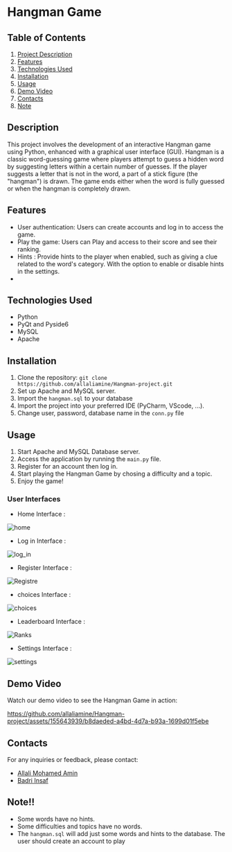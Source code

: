 # Hangman Game

## Table of Contents

1. [Project Description](#description)
2. [Features](#features)
3. [Technologies Used](#technologies-used)
4. [Installation](#installation)
5. [Usage](#usage)
6. [Demo Video](#demo-video)
7. [Contacts](#contacts)
8. [Note](#note)


## Description

This project involves the development of an interactive Hangman game using Python, enhanced with a graphical user interface (GUI). Hangman is a classic word-guessing game where players attempt to guess a hidden word by suggesting letters within a certain number of guesses. If the player suggests a letter that is not in the word, a part of a stick figure (the "hangman") is drawn. The game ends either when the word is fully guessed or when the hangman is completely drawn.

## Features

- User authentication: Users can create accounts and log in to access the game.
- Play the game: Users can Play and access to their score and see their ranking.
- Hints : Provide hints to the player when enabled, such as giving a clue related to the word's category. With the option to enable or disable hints in the settings.
- 
## Technologies Used

- Python
- PyQt and Pyside6
- MySQL
- Apache

## Installation

1. Clone the repository: `git clone https://github.com/allaliamine/Hangman-project.git`
2. Set up Apache and MySQL server.
3. Import the `hangman.sql` to your database
4. Import the project into your preferred IDE (PyCharm, VScode, ...).
5. Change user, password, database name in the `conn.py` file


## Usage

1. Start Apache and MySQL Database server.
2. Access the application by running the `main.py` file.
3. Register for an account then log in.
4. Start playing the Hangman Game by chosing a difficulty and a topic.
5. Enjoy the game!


### User Interfaces
- Home Interface :

 ![home](demo/home-interface.png)

- Log in Interface :

 ![log_in](demo/logIn.png)

 - Register Interface :

  ![Registre](demo/signUp.png)

  - choices Interface :

  ![choices](demo/Choice.png)

  - Leaderboard Interface :

  ![Ranks](demo/Ranking.png)

  - Settings Interface : 

  ![settings](demo/settings.png)


## Demo Video

Watch our demo video to see the Hangman Game in action:

https://github.com/allaliamine/Hangman-project/assets/155643939/b8daeded-a4bd-4d7a-b93a-1699d01f5ebe



## Contacts

For any inquiries or feedback, please contact:
- <a href="https://www.linkedin.com/in/m-amin-allali/" target="_blank"> Allali Mohamed Amin </a><br>
- <a href="https://www.linkedin.com/in/insaf-badri-588299248/" target="_blank"> Badri Insaf</a><br>

## Note!!

- Some words have no hints.
- Some difficulties and topics have no words.
- The `hangman.sql` will add just some words and hints to the database. The user should create an account to play
